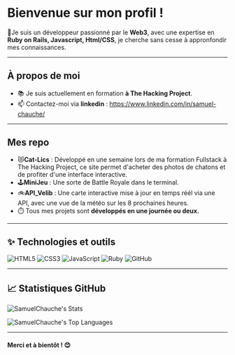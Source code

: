 #  Bienvenue sur mon profil !

👋Je suis un développeur passionné par le **Web3**, avec une expertise en **Ruby on Rails, Javascript, Html/CSS**, je cherche sans cesse à appronfondir mes connaissances. 

---

## À propos de moi
- 📚 Je suis actuellement en formation **à The Hacking Project**.
- 📫 Contactez-moi via **linkedin** : https://www.linkedin.com/in/samuel-chauche/


---

## Mes repo
- 😻**Cat-Lics** : Développé en une semaine lors de ma formation Fullstack à The Hacking Project, ce site permet d'acheter des photos de chatons et de profiter d'une interface interactive.
- 🕹️**MiniJeu** : Une sorte de Battle Royale dans le terminal.
- 🚲**API_Velib** : Une carte interactive mise à jour en temps réél via une API, avec une vue de la météo sur les 8 prochaines heures.
- ⏱️ Tous mes projets sont **développés en une journée ou deux.**


---

## ✨ Technologies et outils
![HTML5](https://img.shields.io/badge/-HTML5-orange?logo=html5&logoColor=white&style=flat)
![CSS3](https://img.shields.io/badge/-CSS3-blue?logo=css3)
![JavaScript](https://img.shields.io/badge/-JavaScript-yellow?logo=javascript&)
![Ruby](https://img.shields.io/badge/Ruby_on_Rails-CC0000?logo=ruby-on-rails&logoColor=white)
![GitHub](https://img.shields.io/badge/-GitHub-black?logo=github)

---

## 📈 Statistiques GitHub
![SamuelChauche's Stats](https://github-readme-stats.vercel.app/api?username=SamuelChauche&theme=flag-india&show_icons=true&hide_border=false&count_private=true)

![SamuelChauche's Top Languages](https://github-readme-stats.vercel.app/api/top-langs/?username=SamuelChauche&theme=flag-india&show_icons=true&hide_border=false&layout=compact)

---

#### Merci et à bientôt ! 😊

